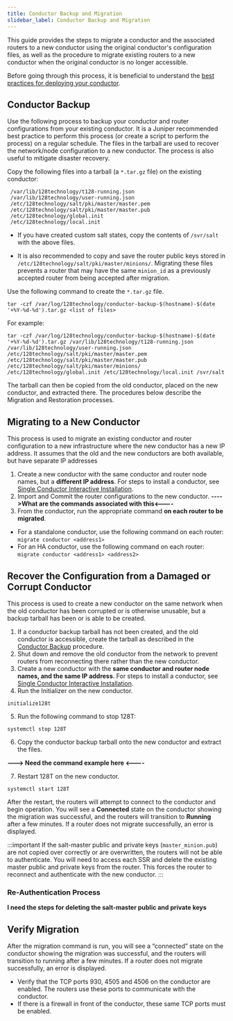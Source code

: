 ```yaml
---
title: Conductor Backup and Migration
slidebar_label: Conductor Backup and Migration
---
```


This guide provides the steps to migrate a conductor and the associated routers to a new conductor using the original conductor's configuration files, as well as the procedure to migrate existing routers to a new conductor when the original conductor is no longer accessible.

Before going through this process, it is beneficial to understand the [best practices for deploying your conductor](bcp_conductor_deployment.md).

## Conductor Backup

Use the following process to backup your conductor and router configurations from your existing conductor. It is a Juniper recommended best practice to perform this process (or create a script to perform the process) on a regular schedule. The files in the tarball are used to recover the network/node configuration to a new conductor. The process is also useful to mitigate disaster recovery.

Copy the following files into a tarball (a `*.tar.gz` file) on the existing conductor:
```
 /var/lib/128technology/t128-running.json
 /var/lib/128technology/user-running.json
 /etc/128technology/salt/pki/master/master.pem
 /etc/128technology/salt/pki/master/master.pub
 /etc/128technology/global.init
 /etc/128technology/local.init
```
 - If you have created custom salt states, copy the contents of `/svr/salt` with the above files.

 - It is also recommended to copy and save the router public keys stored in `/etc/128technology/salt/pki/master/minions/`. Migrating these files prevents a router that may have the same `minion_id` as a previously accepted router from being accepted after migration.

Use the following command to create the `*.tar.gz` file. 

```
tar -czf /var/log/128technology/conductor-backup-$(hostname)-$(date '+%Y-%d-%d').tar.gz <list of files>
```

For example:

```
tar -czf /var/log/128technology/conductor-backup-$(hostname)-$(date '+%Y-%d-%d').tar.gz /var/lib/128technology/t128-running.json /var/lib/128technology/user-running.json /etc/128technology/salt/pki/master/master.pem /etc/128technology/salt/pki/master/master.pub /etc/128technology/salt/pki/master/minions/ /etc/128technology/global.init /etc/128technology/local.init /svr/salt
 ```
The tarball can then be copied from the old conductor, placed on the new conductor, and extracted there. The procedures below describe the Migration and Restoration processes.

## Migrating to a New Conductor

This process is used to migrate an existing conductor and router configuration to a new infrastructure where the new conductor has a new IP address. It assumes that the old and the new conductors are both available, but have separate IP addresses

1. Create a new conductor with the same conductor and router node names, but a **different IP address**. For steps to install a conductor, see [Single Conductor Interactive Installation](single_conductor_install.mdx).
2. Import and Commit the router configurations to the new conductor.
**---->What are the commands associated with this<----**
3. From the conductor, run the appropriate command **on each router to be migrated**. 
 - For a standalone conductor, use the following command on each router: `migrate conductor <address1>`
 - For an HA conductor, use the following command on each router: `migrate conductor <address1> <address2>`

## Recover the Configuration from a Damaged or Corrupt Conductor

This process is used to create a new conductor on the same network when the old conductor has been corrupted or is otherwise unusable, but a backup tarball has been or is able to be created.

1. If a conductor backup tarball has not been created, and the old conductor is accessible, create the tarball as described in the [Conductor Backup](#conductor-backup) procedure. 
2. Shut down and remove the old conductor from the network to prevent routers from reconnecting there rather than the new conductor.
3. Create a new conductor with the **same conductor and router node names, and the same IP address**. For steps to install a conductor, see [Single Conductor Interactive Installation](single_conductor_install.mdx).
4.  Run the Initializer on the new conductor. 
```
initialize128t
```
5. Run the following command to stop 128T:
```
systemctl stop 128T
```
6. Copy the conductor backup tarball onto the new conductor and extract the files.

**---> Need the command example here <----**

7. Restart 128T on the new conductor. 
```
systemctl start 128T
```

After the restart, the routers will attempt to connect to the conductor and begin operation. You will see a **Connected** state on the conductor showing the migration was successful, and the routers will transition to **Running** after a few minutes. If a router does not migrate successfully, an error is displayed. 

:::important
If the salt-master public and private keys (`master_minion.pub`) are not copied over correctly or are overwritten, the routers will not be able to authenticate. You will need to access each SSR and delete the existing master public and private keys from the router. This forces the router to reconnect and authenticate with the new conductor. 
:::

### Re-Authentication Process

**I need the steps for deleting the salt-master public and private keys**

## Verify Migration

After the migration command is run, you will see a “connected” state on the conductor showing the migration was successful, and the routers will transition to running after a few minutes. If a router does not migrate successfully, an error is displayed. 

- Verify that the TCP ports 930, 4505 and 4506 on the conductor are enabled. The routers use these ports to communicate with the conductor.
- If there is a firewall in front of the conductor, these same TCP ports must be enabled.

